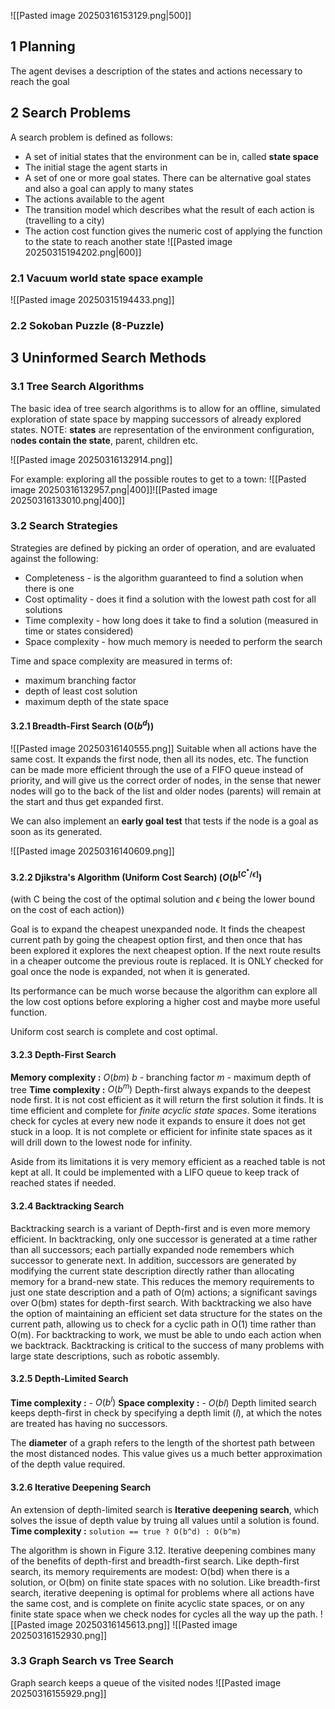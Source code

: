 ![[Pasted image 20250316153129.png|500]]
## 1 Planning
The agent devises a description of the states and actions necessary to reach the goal
## 2 Search Problems
A search problem is defined as follows:
- A set of initial states that the environment can be in, called **state space**
- The initial stage the agent starts in
- A set of one or more goal states. There can be alternative goal states and also a goal can apply to many states
- The actions available to the agent
- The transition model which describes what the result of each action is (travelling to a city)
- The action cost function gives the numeric cost of applying the function to the state to reach another state
![[Pasted image 20250315194202.png|600]]

### 2.1 Vacuum world state space example
![[Pasted image 20250315194433.png]]

### 2.2 Sokoban Puzzle (8-Puzzle)



## 3 Uninformed Search Methods
### 3.1 Tree Search Algorithms
The basic idea of tree search algorithms is to allow for an offline, simulated exploration of state space by mapping successors of already explored states.
NOTE: **states** are representation of the environment configuration, n**odes contain the state**, parent, children etc. 

![[Pasted image 20250316132914.png]]

For example: exploring all the possible routes to get to a town:
![[Pasted image 20250316132957.png|400]]![[Pasted image 20250316133010.png|400]]

### 3.2 Search Strategies
Strategies are defined by picking an order of operation, and are evaluated against the following:
- Completeness - is the algorithm guaranteed to find a solution when there is one
- Cost optimality - does it find a solution with the lowest path cost for all solutions
- Time complexity - how long does it take to find a solution (measured in time or states considered)
- Space complexity - how much memory is needed to perform the search

Time and space complexity are measured in terms of:
- maximum branching factor
- depth of least cost solution
- maximum depth of the state space

#### 3.2.1 Breadth-First Search (O($b^d$))
![[Pasted image 20250316140555.png]]
Suitable when all actions have the same cost. It expands the first node, then all its nodes, etc.
The function can be made more efficient through the use of a FIFO queue instead of priority, and will give us the correct order of nodes, in the sense that newer nodes will go to the back of the list and older nodes (parents) will remain at the start and thus get expanded first.

We can also implement an **early goal test** that tests if the node is a goal as soon as its generated.

![[Pasted image 20250316140609.png]]

#### 3.2.2 Djikstra's Algorithm (Uniform Cost Search) ($O(b^{[C^*/\epsilon]})$ 
(with C being the cost of the optimal solution and $\epsilon$ being the lower bound on the cost of each action))

Goal is to expand the cheapest unexpanded node. It finds the cheapest current path by going the cheapest option first, and then once that has been explored it explores the next cheapest option. If the next route results in a cheaper outcome the previous route is replaced. It is ONLY checked for goal once the node is expanded, not when it is generated.

Its performance can be much worse because the algorithm can explore all the low cost options before exploring a higher cost and maybe more useful function.

Uniform cost search is complete and cost optimal.

#### 3.2.3 Depth-First Search
**Memory complexity :** $O(bm)$ 
	$b$ - branching factor
	$m$  - maximum depth of tree
**Time complexity :** $O(b^m)$
Depth-first always expands to the deepest node first. It is not cost efficient as it will return the first solution it finds. It is time efficient and complete for *finite acyclic state spaces*. Some iterations check for cycles at every new node it expands to ensure it does not get stuck in a loop. It is not complete or efficient for infinite state spaces as it will drill down to the lowest node for infinity.

Aside from its limitations it is very memory efficient as a reached table is not kept at all. It could be implemented with a LIFO queue to keep track of reached states if needed.

#### 3.2.4 Backtracking Search
Backtracking search is a variant of Depth-first and is even more memory efficient.
In backtracking, only one successor is generated at a time rather than all successors; each partially expanded node remembers which successor to generate next. In addition, successors are generated by modifying the current state description directly rather than allocating memory for a brand-new state. This reduces the memory requirements to just one state description and a path of O(m) actions; a significant savings over O(bm) states for depth-first search. With backtracking we also have the option of maintaining an efficient set data structure for the states on the current path, allowing us to check for a cyclic path in O(1) time rather than O(m). For backtracking to work, we must be able to undo each action when we backtrack. Backtracking is critical to the success of many problems with large state descriptions, such as robotic assembly.

#### 3.2.5 Depth-Limited Search
**Time complexity :** - $O(b^l)$
**Space complexity :** - $O(bl)$
Depth limited search keeps depth-first in check by specifying a depth limit ($l$), at which the notes are treated has having no successors.

The **diameter** of a graph refers to the length of the shortest path between the most distanced nodes. This value gives us a much better approximation of the depth value required.
#### 3.2.6 Iterative Deepening Search
An extension of depth-limited search is **Iterative deepening search**, which solves the issue of depth value by truing all values until a solution is found.
**Time complexity :** `solution == true ? O(b^d) : O(b^m)`


The algorithm is shown in Figure 3.12. Iterative deepening combines many of the benefits of depth-first and breadth-first search. Like depth-first search, its memory requirements are modest: O(bd) when there is a solution, or O(bm) on finite state spaces with no solution. Like breadth-first search, iterative deepening is optimal for problems where all actions have the same cost, and is complete on finite acyclic state spaces, or on any finite state space when we check nodes for cycles all the way up the path.
![[Pasted image 20250316145613.png]]
![[Pasted image 20250316152930.png]]

### 3.3 Graph Search vs Tree Search
Graph search keeps a queue of the visited nodes
![[Pasted image 20250316155929.png]]

